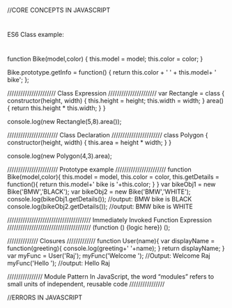 //CORE CONCEPTS IN JAVASCRIPT

#
ES6 Class example:
#
function Bike(model,color) {
    this.model = model;
    this.color = color;
}
 
Bike.prototype.getInfo = function() {
    return this.color + ' ' + this.model+ ' bike';
};

//////////////////////
Class Expression
//////////////////////
var Rectangle = class {
  constructor(height, width) {
    this.height = height;
    this.width = width;
  }
  area() {
    return this.height * this.width;
  }
}

console.log(new Rectangle(5,8).area());

///////////////////////
Class Declaration
///////////////////////
class Polygon {
  constructor(height, width) {
    this.area = height * width;
  }
}

console.log(new Polygon(4,3).area);

///////////////////////
Prototype example
///////////////////////
function Bike(model,color){
   this.model = model,
   this.color = color,
   this.getDetails = function(){
     return this.model+' bike is '+this.color;
   }
}
var bikeObj1 = new Bike('BMW','BLACK');
var bikeObj2 = new Bike('BMW','WHITE');
console.log(bikeObj1.getDetails()); //output: BMW bike is BLACK
console.log(bikeObj2.getDetails()); //output: BMW bike is WHITE

//////////////////////////////////////
Immediately Invoked Function Expression
//////////////////////////////////////
(function ()
{logic here})
();

//////////////
Closures
/////////////
function User(name){
  var displayName = function(greeting){
   console.log(greeting+' '+name);
  }
return displayName;
}
var myFunc = User('Raj');
myFunc('Welcome '); //Output: Welcome Raj
myFunc('Hello '); //output: Hello Raj

////////////////
Module Pattern
In JavaScript, the word “modules” refers to small units of independent, reusable code
////////////////



//ERRORS IN JAVASCRIPT

